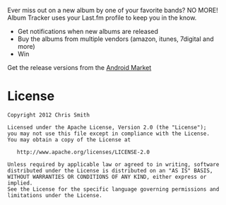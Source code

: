 Ever miss out on a new album by one of your favorite bands? NO MORE!
Album Tracker uses your Last.fm profile to keep you in the know.


* Get notifications when new albums are released
* Buy the albums from multiple vendors (amazon, itunes, 7digital and more)
* Win

Get the release versions from the [Android Market](https://market.android.com/details?id=org.collegelabs.albumtracker)

License
=======

    Copyright 2012 Chris Smith

    Licensed under the Apache License, Version 2.0 (the "License");
    you may not use this file except in compliance with the License.
    You may obtain a copy of the License at

       http://www.apache.org/licenses/LICENSE-2.0

    Unless required by applicable law or agreed to in writing, software
    distributed under the License is distributed on an "AS IS" BASIS,
    WITHOUT WARRANTIES OR CONDITIONS OF ANY KIND, either express or implied.
    See the License for the specific language governing permissions and
    limitations under the License.

